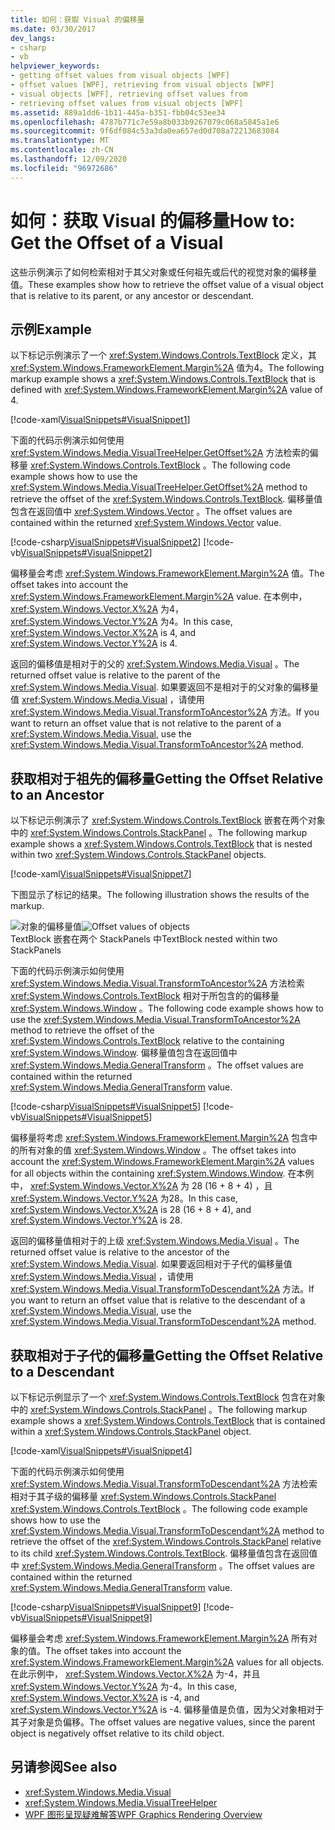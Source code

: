 ```yaml
---
title: 如何：获取 Visual 的偏移量
ms.date: 03/30/2017
dev_langs:
- csharp
- vb
helpviewer_keywords:
- getting offset values from visual objects [WPF]
- offset values [WPF], retrieving from visual objects [WPF]
- visual objects [WPF], retrieving offset values from
- retrieving offset values from visual objects [WPF]
ms.assetid: 889a1dd6-1b11-445a-b351-fbb04c53ee34
ms.openlocfilehash: 4787b771c7e59a8b033b9267079c068a5845a1e6
ms.sourcegitcommit: 9f6df084c53a3da0ea657ed0d708a72213683084
ms.translationtype: MT
ms.contentlocale: zh-CN
ms.lasthandoff: 12/09/2020
ms.locfileid: "96972686"
---
```

# <a name="how-to-get-the-offset-of-a-visual"></a><span data-ttu-id="33cdb-102">如何：获取 Visual 的偏移量</span><span class="sxs-lookup"><span data-stu-id="33cdb-102">How to: Get the Offset of a Visual</span></span>
<span data-ttu-id="33cdb-103">这些示例演示了如何检索相对于其父对象或任何祖先或后代的视觉对象的偏移量值。</span><span class="sxs-lookup"><span data-stu-id="33cdb-103">These examples show how to retrieve the offset value of a visual object that is relative to its parent, or any ancestor or descendant.</span></span>  
  
## <a name="example"></a><span data-ttu-id="33cdb-104">示例</span><span class="sxs-lookup"><span data-stu-id="33cdb-104">Example</span></span>  
 <span data-ttu-id="33cdb-105">以下标记示例演示了一个 <xref:System.Windows.Controls.TextBlock> 定义，其 <xref:System.Windows.FrameworkElement.Margin%2A> 值为4。</span><span class="sxs-lookup"><span data-stu-id="33cdb-105">The following markup example shows a <xref:System.Windows.Controls.TextBlock> that is defined with <xref:System.Windows.FrameworkElement.Margin%2A> value of 4.</span></span>  
  
 [!code-xaml[VisualSnippets#VisualSnippet1](~/samples/snippets/csharp/VS_Snippets_Wpf/VisualSnippets/CSharp/Window1.xaml#visualsnippet1)]  
  
 <span data-ttu-id="33cdb-106">下面的代码示例演示如何使用 <xref:System.Windows.Media.VisualTreeHelper.GetOffset%2A> 方法检索的偏移量 <xref:System.Windows.Controls.TextBlock> 。</span><span class="sxs-lookup"><span data-stu-id="33cdb-106">The following code example shows how to use the <xref:System.Windows.Media.VisualTreeHelper.GetOffset%2A> method to retrieve the offset of the <xref:System.Windows.Controls.TextBlock>.</span></span> <span data-ttu-id="33cdb-107">偏移量值包含在返回值中 <xref:System.Windows.Vector> 。</span><span class="sxs-lookup"><span data-stu-id="33cdb-107">The offset values are contained within the returned <xref:System.Windows.Vector> value.</span></span>  
  
 [!code-csharp[VisualSnippets#VisualSnippet2](~/samples/snippets/csharp/VS_Snippets_Wpf/VisualSnippets/CSharp/Window1.xaml.cs#visualsnippet2)]
 [!code-vb[VisualSnippets#VisualSnippet2](~/samples/snippets/visualbasic/VS_Snippets_Wpf/VisualSnippets/visualbasic/window1.xaml.vb#visualsnippet2)]  
  
 <span data-ttu-id="33cdb-108">偏移量会考虑 <xref:System.Windows.FrameworkElement.Margin%2A> 值。</span><span class="sxs-lookup"><span data-stu-id="33cdb-108">The offset takes into account the <xref:System.Windows.FrameworkElement.Margin%2A> value.</span></span> <span data-ttu-id="33cdb-109">在本例中， <xref:System.Windows.Vector.X%2A> 为4， <xref:System.Windows.Vector.Y%2A> 为4。</span><span class="sxs-lookup"><span data-stu-id="33cdb-109">In this case, <xref:System.Windows.Vector.X%2A> is 4, and <xref:System.Windows.Vector.Y%2A> is 4.</span></span>  
  
 <span data-ttu-id="33cdb-110">返回的偏移值是相对于的父的 <xref:System.Windows.Media.Visual> 。</span><span class="sxs-lookup"><span data-stu-id="33cdb-110">The returned offset value is relative to the parent of the <xref:System.Windows.Media.Visual>.</span></span> <span data-ttu-id="33cdb-111">如果要返回不是相对于的父对象的偏移量值 <xref:System.Windows.Media.Visual> ，请使用 <xref:System.Windows.Media.Visual.TransformToAncestor%2A> 方法。</span><span class="sxs-lookup"><span data-stu-id="33cdb-111">If you want to return an offset value that is not relative to the parent of a <xref:System.Windows.Media.Visual>, use the <xref:System.Windows.Media.Visual.TransformToAncestor%2A> method.</span></span>  
  
## <a name="getting-the-offset-relative-to-an-ancestor"></a><span data-ttu-id="33cdb-112">获取相对于祖先的偏移量</span><span class="sxs-lookup"><span data-stu-id="33cdb-112">Getting the Offset Relative to an Ancestor</span></span>  
 <span data-ttu-id="33cdb-113">以下标记示例演示了 <xref:System.Windows.Controls.TextBlock> 嵌套在两个对象中的 <xref:System.Windows.Controls.StackPanel> 。</span><span class="sxs-lookup"><span data-stu-id="33cdb-113">The following markup example shows a <xref:System.Windows.Controls.TextBlock> that is nested within two <xref:System.Windows.Controls.StackPanel> objects.</span></span>  
  
 [!code-xaml[VisualSnippets#VisualSnippet7](~/samples/snippets/csharp/VS_Snippets_Wpf/VisualSnippets/CSharp/Window2.xaml#visualsnippet7)]  
  
 <span data-ttu-id="33cdb-114">下图显示了标记的结果。</span><span class="sxs-lookup"><span data-stu-id="33cdb-114">The following illustration shows the results of the markup.</span></span>  
  
 <span data-ttu-id="33cdb-115">![对象的偏移量值](./media/visualoffset-01.png "VisualOffset_01")</span><span class="sxs-lookup"><span data-stu-id="33cdb-115">![Offset values of objects](./media/visualoffset-01.png "VisualOffset_01")</span></span>  
<span data-ttu-id="33cdb-116">TextBlock 嵌套在两个 StackPanels 中</span><span class="sxs-lookup"><span data-stu-id="33cdb-116">TextBlock nested within two StackPanels</span></span>  
  
 <span data-ttu-id="33cdb-117">下面的代码示例演示如何使用 <xref:System.Windows.Media.Visual.TransformToAncestor%2A> 方法检索 <xref:System.Windows.Controls.TextBlock> 相对于所包含的的偏移量 <xref:System.Windows.Window> 。</span><span class="sxs-lookup"><span data-stu-id="33cdb-117">The following code example shows how to use the <xref:System.Windows.Media.Visual.TransformToAncestor%2A> method to retrieve the offset of the <xref:System.Windows.Controls.TextBlock> relative to the containing <xref:System.Windows.Window>.</span></span> <span data-ttu-id="33cdb-118">偏移量值包含在返回值中 <xref:System.Windows.Media.GeneralTransform> 。</span><span class="sxs-lookup"><span data-stu-id="33cdb-118">The offset values are contained within the returned <xref:System.Windows.Media.GeneralTransform> value.</span></span>  
  
 [!code-csharp[VisualSnippets#VisualSnippet5](~/samples/snippets/csharp/VS_Snippets_Wpf/VisualSnippets/CSharp/Window1.xaml.cs#visualsnippet5)]
 [!code-vb[VisualSnippets#VisualSnippet5](~/samples/snippets/visualbasic/VS_Snippets_Wpf/VisualSnippets/visualbasic/window1.xaml.vb#visualsnippet5)]  
  
 <span data-ttu-id="33cdb-119">偏移量将考虑 <xref:System.Windows.FrameworkElement.Margin%2A> 包含中的所有对象的值 <xref:System.Windows.Window> 。</span><span class="sxs-lookup"><span data-stu-id="33cdb-119">The offset takes into account the <xref:System.Windows.FrameworkElement.Margin%2A> values for all objects within the containing <xref:System.Windows.Window>.</span></span> <span data-ttu-id="33cdb-120">在本例中， <xref:System.Windows.Vector.X%2A> 为 28 (16 + 8 + 4) ，且 <xref:System.Windows.Vector.Y%2A> 为28。</span><span class="sxs-lookup"><span data-stu-id="33cdb-120">In this case, <xref:System.Windows.Vector.X%2A> is 28 (16 + 8 + 4), and <xref:System.Windows.Vector.Y%2A> is 28.</span></span>  
  
 <span data-ttu-id="33cdb-121">返回的偏移量值相对于的上级 <xref:System.Windows.Media.Visual> 。</span><span class="sxs-lookup"><span data-stu-id="33cdb-121">The returned offset value is relative to the ancestor of the <xref:System.Windows.Media.Visual>.</span></span> <span data-ttu-id="33cdb-122">如果要返回相对于子代的偏移量值 <xref:System.Windows.Media.Visual> ，请使用 <xref:System.Windows.Media.Visual.TransformToDescendant%2A> 方法。</span><span class="sxs-lookup"><span data-stu-id="33cdb-122">If you want to return an offset value that is relative to the descendant of a <xref:System.Windows.Media.Visual>, use the <xref:System.Windows.Media.Visual.TransformToDescendant%2A> method.</span></span>  
  
## <a name="getting-the-offset-relative-to-a-descendant"></a><span data-ttu-id="33cdb-123">获取相对于子代的偏移量</span><span class="sxs-lookup"><span data-stu-id="33cdb-123">Getting the Offset Relative to a Descendant</span></span>  
 <span data-ttu-id="33cdb-124">以下标记示例显示了一个 <xref:System.Windows.Controls.TextBlock> 包含在对象中的 <xref:System.Windows.Controls.StackPanel> 。</span><span class="sxs-lookup"><span data-stu-id="33cdb-124">The following markup example shows a <xref:System.Windows.Controls.TextBlock> that is contained within a <xref:System.Windows.Controls.StackPanel> object.</span></span>  
  
 [!code-xaml[VisualSnippets#VisualSnippet4](~/samples/snippets/csharp/VS_Snippets_Wpf/VisualSnippets/CSharp/Window1.xaml#visualsnippet4)]  
  
 <span data-ttu-id="33cdb-125">下面的代码示例演示如何使用 <xref:System.Windows.Media.Visual.TransformToDescendant%2A> 方法检索相对于其子级的偏移量 <xref:System.Windows.Controls.StackPanel> <xref:System.Windows.Controls.TextBlock> 。</span><span class="sxs-lookup"><span data-stu-id="33cdb-125">The following code example shows how to use the <xref:System.Windows.Media.Visual.TransformToDescendant%2A> method to retrieve the offset of the <xref:System.Windows.Controls.StackPanel> relative to its child <xref:System.Windows.Controls.TextBlock>.</span></span> <span data-ttu-id="33cdb-126">偏移量值包含在返回值中 <xref:System.Windows.Media.GeneralTransform> 。</span><span class="sxs-lookup"><span data-stu-id="33cdb-126">The offset values are contained within the returned <xref:System.Windows.Media.GeneralTransform> value.</span></span>  
  
 [!code-csharp[VisualSnippets#VisualSnippet9](~/samples/snippets/csharp/VS_Snippets_Wpf/VisualSnippets/CSharp/Window1.xaml.cs#visualsnippet9)]
 [!code-vb[VisualSnippets#VisualSnippet9](~/samples/snippets/visualbasic/VS_Snippets_Wpf/VisualSnippets/visualbasic/window1.xaml.vb#visualsnippet9)]  
  
 <span data-ttu-id="33cdb-127">偏移量会考虑 <xref:System.Windows.FrameworkElement.Margin%2A> 所有对象的值。</span><span class="sxs-lookup"><span data-stu-id="33cdb-127">The offset takes into account the <xref:System.Windows.FrameworkElement.Margin%2A> values for all objects.</span></span> <span data-ttu-id="33cdb-128">在此示例中， <xref:System.Windows.Vector.X%2A> 为-4，并且 <xref:System.Windows.Vector.Y%2A> 为-4。</span><span class="sxs-lookup"><span data-stu-id="33cdb-128">In this case, <xref:System.Windows.Vector.X%2A> is -4, and <xref:System.Windows.Vector.Y%2A> is -4.</span></span> <span data-ttu-id="33cdb-129">偏移量值是负值，因为父对象相对于其子对象是负偏移。</span><span class="sxs-lookup"><span data-stu-id="33cdb-129">The offset values are negative values, since the parent object is negatively offset relative to its child object.</span></span>  
  
## <a name="see-also"></a><span data-ttu-id="33cdb-130">另请参阅</span><span class="sxs-lookup"><span data-stu-id="33cdb-130">See also</span></span>

- <xref:System.Windows.Media.Visual>
- <xref:System.Windows.Media.VisualTreeHelper>
- [<span data-ttu-id="33cdb-131">WPF 图形呈现疑难解答</span><span class="sxs-lookup"><span data-stu-id="33cdb-131">WPF Graphics Rendering Overview</span></span>](wpf-graphics-rendering-overview.md)

